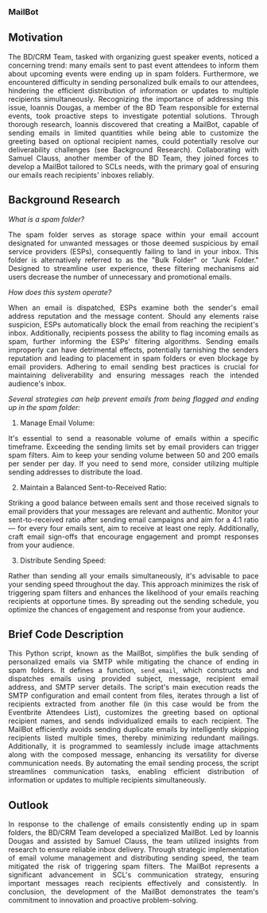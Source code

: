 <div align="justify">



### MailBot


## Motivation 

The BD/CRM Team, tasked with organizing guest speaker events, noticed a concerning trend: many emails sent to past event attendees to inform them about upcoming events were ending up in spam folders. Furthermore, we encountered difficulty in sending personalized bulk emails to our attendees, hindering the efficient distribution of information or updates to multiple recipients simultaneously. Recognizing the importance of addressing this issue, Ioannis Dougas, a member of the BD Team responsible for external events, took proactive steps to investigate potential solutions. Through thorough research, Ioannis discovered that creating a MailBot, capable of sending emails in limited quantities while being able to customize the greeting based on optional recipient names, could potentially resolve our deliverability challenges (see Background Research). Collaborating with Samuel Clauss, another member of the BD Team, they joined forces to develop a MailBot tailored to SCLs needs, with the primary goal of ensuring our emails reach recipients' inboxes reliably.  

## Background Research 

_What is a spam folder?_ 

The spam folder serves as storage space within your email account designated for unwanted messages or those deemed suspicious by email service providers (ESPs), consequently failing to land in your inbox. This folder is alternatively referred to as the "Bulk Folder" or "Junk Folder." Designed to streamline user experience, these filtering mechanisms aid users decrease the number of unnecessary and promotional emails. 

_How does this system operate?_  

When an email is dispatched, ESPs examine both the sender's email address reputation and the message content. Should any elements raise suspicion, ESPs automatically block the email from reaching the recipient's inbox. Additionally, recipients possess the ability to flag incoming emails as spam, further informing the ESPs' filtering algorithms. 
Sending emails improperly can have detrimental effects, potentially tarnishing the senders reputation and leading to placement in spam folders or even blockage by email providers. Adhering to email sending best practices is crucial for maintaining deliverability and ensuring messages reach the intended audience's inbox.  

_Several strategies can help prevent emails from being flagged and ending up in the spam folder:_

1. Manage Email Volume:  

It's essential to send a reasonable volume of emails within a specific timeframe. Exceeding the sending limits set by email providers can trigger spam filters. Aim to keep your sending volume between 50 and 200 emails per sender per day. If you need to send more, consider utilizing multiple sending addresses to distribute the load. 

2. Maintain a Balanced Sent-to-Received Ratio: 

Striking a good balance between emails sent and those received signals to email providers that your messages are relevant and authentic. Monitor your sent-to-received ratio after sending email campaigns and aim for a 4:1 ratio— for every four emails sent, aim to receive at least one reply. Additionally, craft email sign-offs that encourage engagement and prompt responses from your audience. 

3. Distribute Sending Speed: 

Rather than sending all your emails simultaneously, it's advisable to pace your sending speed throughout the day. This approach minimizes the risk of triggering spam filters and enhances the likelihood of your emails reaching recipients at opportune times. By spreading out the sending schedule, you optimize the chances of engagement and response from your audience. 

## Brief Code Description 

This Python script, known as the MailBot, simplifies the bulk sending of personalized emails via SMTP while mitigating the chance of ending in spam folders. It defines a function, `send_email`, which constructs and dispatches emails using provided subject, message, recipient email address, and SMTP server details. The script's main execution reads the SMTP configuration and email content from files, iterates through a list of recipients extracted from another file (in this case would be from the Eventbrite Attendees List), customizes the greeting based on optional recipient names, and sends individualized emails to each recipient. The MailBot efficiently avoids sending duplicate emails by intelligently skipping recipients listed multiple times, thereby minimizing redundant mailings. Additionally, it is programmed to seamlessly include image attachments along with the composed message, enhancing its versatility for diverse communication needs. By automating the email sending process, the script streamlines communication tasks, enabling efficient distribution of information or updates to multiple recipients simultaneously. 

## Outlook 

In response to the challenge of emails consistently ending up in spam folders, the BD/CRM Team developed a specialized MailBot. Led by Ioannis Dougas and assisted by Samuel Clauss, the team utilized insights from research to ensure reliable inbox delivery. Through strategic implementation of email volume management and distributing sending speed, the team mitigated the risk of triggering spam filters. The MailBot represents a significant advancement in SCL's communication strategy, ensuring important messages reach recipients effectively and consistently. In conclusion, the development of the MailBot demonstrates the team's commitment to innovation and proactive problem-solving.  


</div>
